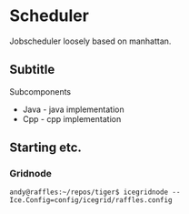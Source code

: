 # Scheduler #

Jobscheduler loosely based on manhattan.

## Subtitle ##

Subcomponents

  * Java - java implementation
  * Cpp - cpp implementation

## Starting etc. ##

### Gridnode ###

`andy@raffles:~/repos/tiger$ icegridnode --Ice.Config=config/icegrid/raffles.config`

